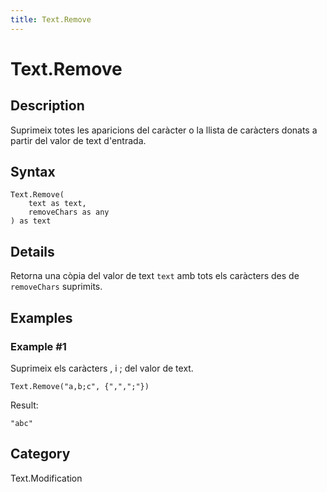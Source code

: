 ```yaml
---
title: Text.Remove
---
```


# Text.Remove


## Description

Suprimeix totes les aparicions del caràcter o la llista de caràcters donats a partir del valor de text d&#39;entrada.


## Syntax

```powerquery
Text.Remove(
    text as text,
    removeChars as any
) as text
```


## Details

Retorna una còpia del valor de text <code>text</code> amb tots els caràcters des de <code>removeChars</code> suprimits.  


## Examples

### Example #1 
Suprimeix els caràcters , i ; del valor de text.
```powerquery
Text.Remove("a,b;c", {",",";"})
```

Result: 
```powerquery
"abc"
```




## Category
Text.Modification
